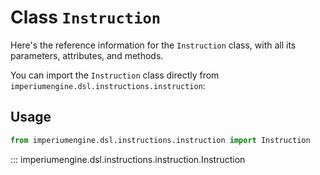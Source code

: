 # Class `Instruction`

Here's the reference information for the `Instruction` class, with all its parameters, attributes, and methods.

You can import the `Instruction` class directly from `imperiumengine.dsl.instructions.instruction`:

## Usage

```python
from imperiumengine.dsl.instructions.instruction import Instruction
```

::: imperiumengine.dsl.instructions.instruction.Instruction